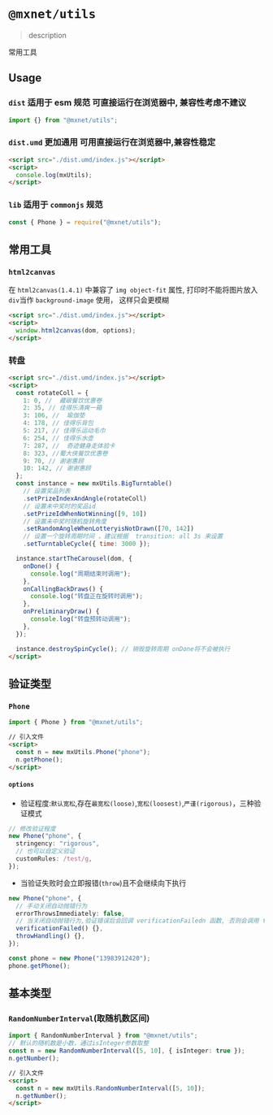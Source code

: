 <!--
 * @Author: 邱狮杰
 * @Date: 2022-05-10 22:47:31
 * @LastEditTime: 2022-07-03 12:54:45
 * @Description:
 * @FilePath: /repo/packages/utils/README.md
-->

# `@mxnet/utils`

> description

常用工具

## Usage

### `dist` 适用于 esm 规范 可直接运行在浏览器中, 兼容性考虑不建议

```ts
import {} from "@mxnet/utils";
```

### `dist.umd` 更加通用 可用直接运行在浏览器中,兼容性稳定

```html
<script src="./dist.umd/index.js"></script>
<script>
  console.log(mxUtils);
</script>
```

### `lib` 适用于 `commonjs` 规范

```ts
const { Phone } = require("@mxnet/utils");
```

## 常用工具

### `html2canvas`

在 `html2canvas(1.4.1)` 中兼容了 `img object-fit` 属性, 打印时不能将图片放入`div`当作 `background-image` 使用， 这样只会更模糊

```html
<script src="./dist.umd/index.js"></script>
<script>
  window.html2canvas(dom, options);
</script>
```

### 转盘

```html
<script src="./dist.umd/index.js"></script>
<script>
  const rotateColl = {
    1: 0, //  藏碳餐饮优惠卷
    2: 35, // 佳得乐清爽一箱
    3: 106, //  瑜伽垫
    4: 178, // 佳得乐背包
    5: 217, // 佳得乐运动毛巾
    6: 254, // 佳得乐水壶
    7: 287, //  奇迹健身走体验卡
    8: 323, //蜀大侠餐饮优惠卷
    9: 70, // 谢谢惠顾
    10: 142, // 谢谢惠顾
  };
  const instance = new mxUtils.BigTurntable()
    // 设置奖品列表
    .setPrizeIndexAndAngle(rotateColl)
    // 设置未中奖时的奖品id
    .setPrizeIdWhenNotWinning([9, 10])
    // 设置未中奖时随机旋转角度
    .setRandomAngleWhenLotteryisNotDrawn([70, 142])
    // 设置一个旋转周期时间 ，建议根据  transition: all 3s 来设置
    .setTurntableCycle({ time: 3000 });

  instance.startTheCarousel(dom, {
    onDone() {
      console.log("周期结束时调用");
    },
    onCallingBackDraws() {
      console.log("转盘正在旋转时调用");
    },
    onPreliminaryDraw() {
      console.log("转盘预转动调用");
    },
  });

  instance.destroySpinCycle(); // 销毁旋转周期 onDone将不会被执行
</script>
```

## 验证类型

### `Phone`

```ts
import { Phone } from "@mxnet/utils";
```

```html
// 引入文件
<script>
  const n = new mxUtils.Phone("phone");
  n.getPhone();
</script>
```

#### `options`

- 验证程度:`默认宽松`,存在`最宽松(loose)`,`宽松(loosest)`,`严谨(rigorous)`，三种验证模式

```ts
// 修改验证程度
new Phone("phone", {
  stringency: "rigorous",
  // 也可以自定义验证
  customRules: /test/g,
});
```

- 当验证失败时会立即报错(`throw`)且不会继续向下执行

```ts
new Phone("phone", {
  // 手动关闭自动抛错行为
  errorThrowsImmediately: false,
  // 当关闭自动抛错行为,验证错误后会回调 verificationFailedn 函数, 否则会调用 throwHandling
  verificationFailed() {},
  throwHandling() {},
});
```

```ts
const phone = new Phone("13983912420");
phone.getPhone();
```

## 基本类型

### `RandomNumberInterval`(取随机数区间)

```ts
import { RandomNumberInterval } from "@mxnet/utils";
// 默认的随机数是小数，通过isInteger参数取整
const n = new RandomNumberInterval([5, 10], { isInteger: true });
n.getNumber();
```

```html
// 引入文件
<script>
  const n = new mxUtils.RandomNumberInterval([5, 10]);
  n.getNumber();
</script>
```
